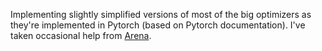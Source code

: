 Implementing slightly simplified versions of most of the big optimizers as they're implemented in Pytorch (based on Pytorch documentation). I've taken occasional help from [Arena](https://arena3-chapter0-fundamentals.streamlit.app/%5B0.3%5D_Optimization).
